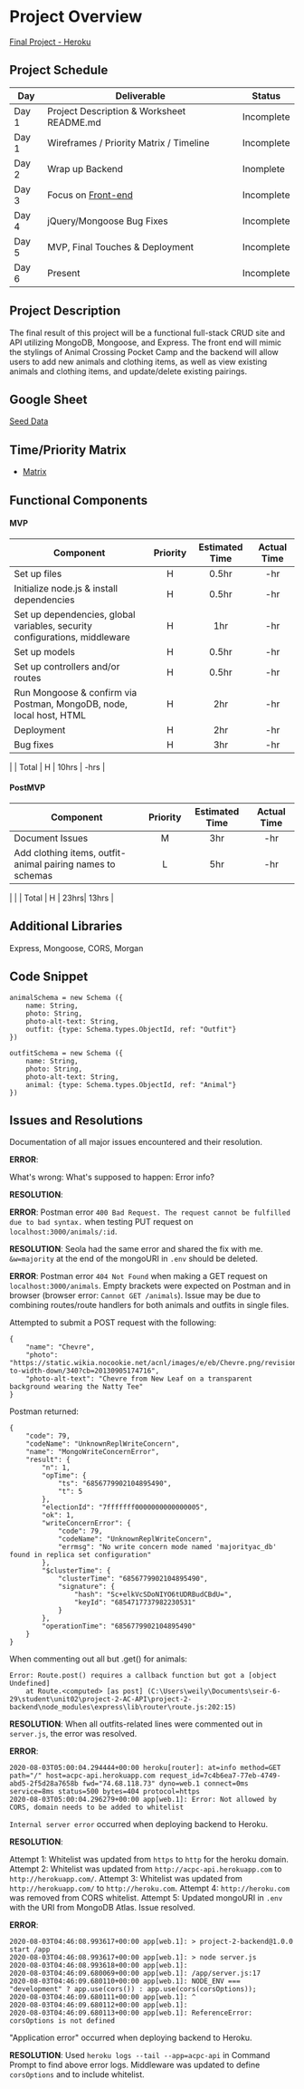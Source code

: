 # Project Overview

[Final Project - Heroku](https://acpc-api.herokuapp.com/)

## Project Schedule

|  Day | Deliverable | Status
|---|---| ---|
|Day 1| Project Description & Worksheet README.md | Incomplete
|Day 1| Wireframes / Priority Matrix / Timeline | Incomplete
|Day 2| Wrap up Backend | Inomplete
|Day 3| Focus on [Front-end](https://github.com/weilyl/project-2-frontend) | Incomplete
|Day 4| jQuery/Mongoose Bug Fixes | Incomplete
|Day 5| MVP, Final Touches & Deployment | Incomplete
|Day 6| Present | Incomplete

## Project Description

The final result of this project will be a functional full-stack CRUD site and API utilizing MongoDB, Mongoose, and Express. The front end will mimic the stylings of Animal Crossing Pocket Camp and the backend will allow users to add new animals and clothing items, as well as view existing animals and clothing items, and update/delete existing pairings. 

## Google Sheet

[Seed Data](#) 


## Time/Priority Matrix 

- [Matrix](https://res.cloudinary.com/dd3nkph31/image/upload/v1596419399/GAProject02/backendmatrix_zrmdn6.png)

## Functional Components

#### MVP

| Component | Priority | Estimated Time | Actual Time |
| --- | :---: | :---: | :---: | 
| Set up files | H | 0.5hr | -hr |
| Initialize node.js & install dependencies | H | 0.5hr | -hr |
| Set up dependencies, global variables, security configurations, middleware | H | 1hr | -hr |
| Set up models | H | 0.5hr | -hr | 
| Set up controllers and/or routes | H | 0.5hr | -hr |
| Run Mongoose & confirm via Postman, MongoDB, node, local host, HTML | H | 2hr | -hr | 
| Deployment | H | 2hr | -hr | 
| Bug fixes | H | 3hr | -hr|
|
| Total | H | 10hrs | -hrs | 


#### PostMVP 

| Component | Priority | Estimated Time | Actual Time |
| --- | :---: |  :---: | :---: | 
| Document Issues | M | 3hr | -hr |
| Add clothing items, outfit-animal pairing names to schemas | L | 5hr | -hr |
| 
|
| Total | H | 23hrs| 13hrs | 

## Additional Libraries

Express, Mongoose, CORS, Morgan


## Code Snippet

```
animalSchema = new Schema ({
    name: String, 
    photo: String,
    photo-alt-text: String,
    outfit: {type: Schema.types.ObjectId, ref: "Outfit"}
})
```

```
outfitSchema = new Schema ({
    name: String,
    photo: String, 
    photo-alt-text: String,
    animal: {type: Schema.types.ObjectId, ref: "Animal"}
})
```


## Issues and Resolutions

Documentation of all major issues encountered and their resolution.

**ERROR**: 

What's wrong:
What's supposed to happen:
Error info?

**RESOLUTION**: 


**ERROR**: Postman error `400 Bad Request. The request cannot be fulfilled due to bad syntax.` when testing PUT request on `localhost:3000/animals/:id`.

**RESOLUTION**: 
Seola had the same error and shared the fix with me. `&w=majority` at the end of the mongoURI in `.env` should be deleted. 

**ERROR**: 
Postman error `404 Not Found` when making a GET request on `localhost:3000/animals`. Empty brackets were expected on Postman and in browser (browser error: `Cannot GET /animals`). Issue may be due to combining routes/route handlers for both animals and outfits in single files. 

Attempted to submit a POST request with the following: 
```
{
    "name": "Chevre",
    "photo": "https://static.wikia.nocookie.net/acnl/images/e/eb/Chevre.png/revision/latest/scale-to-width-down/340?cb=20130905174716",
    "photo-alt-text": "Chevre from New Leaf on a transparent background wearing the Natty Tee"
}
```

Postman returned:

```
{
    "code": 79,
    "codeName": "UnknownReplWriteConcern",
    "name": "MongoWriteConcernError",
    "result": {
        "n": 1,
        "opTime": {
            "ts": "6856779902104895490",
            "t": 5
        },
        "electionId": "7fffffff0000000000000005",
        "ok": 1,
        "writeConcernError": {
            "code": 79,
            "codeName": "UnknownReplWriteConcern",
            "errmsg": "No write concern mode named 'majorityac_db' found in replica set configuration"
        },
        "$clusterTime": {
            "clusterTime": "6856779902104895490",
            "signature": {
                "hash": "Sc+elkVcSDoNIYO6tUDRBudCBdU=",
                "keyId": "6854717737982230531"
            }
        },
        "operationTime": "6856779902104895490"
    }
}
```
When commenting out all but .get() for animals:
```
Error: Route.post() requires a callback function but got a [object Undefined]
    at Route.<computed> [as post] (C:\Users\weily\Documents\seir-6-29\student\unit02\project-2-AC-API\project-2-backend\node_modules\express\lib\router\route.js:202:15)
``` 

**RESOLUTION**: 
When all outfits-related lines were commented out in `server.js`, the error was resolved.

**ERROR**: 

```
2020-08-03T05:00:04.294444+00:00 heroku[router]: at=info method=GET path="/" host=acpc-api.herokuapp.com request_id=7c4b6ea7-77eb-4749-abd5-2f5d28a7658b fwd="74.68.118.73" dyno=web.1 connect=0ms service=8ms status=500 bytes=404 protocol=https
2020-08-03T05:00:04.296279+00:00 app[web.1]: Error: Not allowed by CORS, domain needs to be added to whitelist
```

`Internal server error` occurred when deploying backend to Heroku.  

**RESOLUTION**: 

Attempt 1: Whitelist was updated from `https` to `http` for the heroku domain.
Attempt 2: Whitelist was updated from `http://acpc-api.herokuapp.com` to `http://herokuapp.com/`.
Attempt 3: Whitelist was updated from `http://herokuapp.com/` to `http://heroku.com`.
Attempt 4: `http://heroku.com` was removed from CORS whitelist.
Attempt 5: Updated mongoURI in `.env` with the URI from MongoDB Atlas. Issue resolved.

**ERROR**: 

```
2020-08-03T04:46:08.993617+00:00 app[web.1]: > project-2-backend@1.0.0 start /app
2020-08-03T04:46:08.993617+00:00 app[web.1]: > node server.js
2020-08-03T04:46:08.993618+00:00 app[web.1]:
2020-08-03T04:46:09.680069+00:00 app[web.1]: /app/server.js:17
2020-08-03T04:46:09.680110+00:00 app[web.1]: NODE_ENV === "development" ? app.use(cors()) : app.use(cors(corsOptions));
2020-08-03T04:46:09.680111+00:00 app[web.1]: ^
2020-08-03T04:46:09.680112+00:00 app[web.1]:
2020-08-03T04:46:09.680113+00:00 app[web.1]: ReferenceError: corsOptions is not defined
```

"Application error" occurred when deploying backend to Heroku. 

**RESOLUTION**: 
Used `heroku logs --tail --app=acpc-api` in Command Prompt to find above error logs. Middleware was updated to define `corsOptions` and to include whitelist. 
